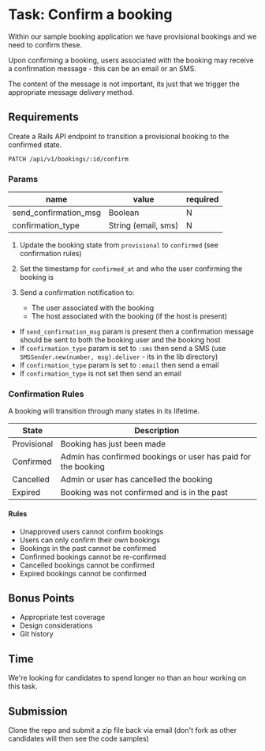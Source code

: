 # Task: Confirm a booking

Within our sample booking application we have provisional bookings and we need to confirm these.

Upon confirming a booking, users associated with the booking may receive a confirmation message - this can be an email or an SMS.

The content of the message is not important, its just that we trigger the appropriate message delivery method.

## Requirements

Create a Rails API endpoint to transition a provisional booking to the confirmed state.

`PATCH /api/v1/bookings/:id/confirm`

### Params

| name                  | value               | required |
| --------------------- | ------------------- | -------- |
| send_confirmation_msg | Boolean             | N        |
| confirmation_type     | String (email, sms) | N        |

1. Update the booking state from `provisional` to `confirmed` (see confirmation rules)

2. Set the timestamp for `confirmed_at` and who the user confirming the booking is

3. Send a confirmation notification to:

   - The user associated with the booking
   - The host associated with the booking (if the host is present)

- If `send_confirmation_msg` param is present then a confirmation message should be sent to both the booking user and the booking host
- If `confirmation_type` param is set to `:sms` then send a SMS (use `SMSSender.new(number, msg).deliver` - its in the lib directory)
- If `confirmation_type` param is set to `:email` then send a email
- If `confirmation_type` is not set then send an email

### Confirmation Rules

A booking will transition through many states in its lifetime.

| State       | Description                                                   |
| ----------- | ------------------------------------------------------------- |
| Provisional | Booking has just been made                                    |
| Confirmed   | Admin has confirmed bookings or user has paid for the booking |
| Cancelled   | Admin or user has cancelled the booking                       |
| Expired     | Booking was not confirmed and is in the past                  |

#### Rules

- Unapproved users cannot confirm bookings
- Users can only confirm their own bookings
- Bookings in the past cannot be confirmed
- Confirmed bookings cannot be re-confirmed
- Cancelled bookings cannot be confirmed
- Expired bookings cannot be confirmed

## Bonus Points

- Appropriate test coverage
- Design considerations
- Git history

## Time

We're looking for candidates to spend longer no than an hour working on this task.

## Submission

Clone the repo and submit a zip file back via email (don't fork as other candidates will then see the code samples)
